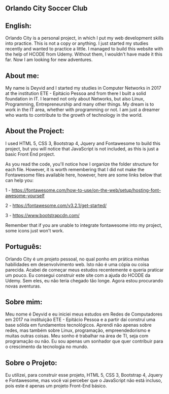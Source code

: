 ## Orlando City Soccer Club

## English:
Orlando City is a personal project, in which I put my web development skills into practice. This is not a copy or anything. I just started my studies recently and wanted to practice a little. I managed to build this website with the help of HCODE from Udemy. Without them, I wouldn't have made it this far. Now I am looking for new adventures.

## About me:
My name is Deyvid and I started my studies in Computer Networks in 2017 at the institution ETE - Epitácio Pessoa and from there I built a solid foundation in IT. I learned not only about Networks, but also Linux, Programming, Entrepreneurship and many other things. My dream is to work in the IT area, whether with programming or not. I am just a dreamer who wants to contribute to the growth of technology in the world.

## About the Project:
I used HTML 5, CSS 3, Bootstrap 4, Jquery and Fontawesome to build this project, but you will notice that JavaScript is not included, as this is just a basic Front End project.

As you read the code, you'll notice how I organize the folder structure for each file. However, it is worth remembering that I did not make the Fontawesome files available here, however, here are some links below that can help you:

1 - https://fontawesome.com/how-to-use/on-the-web/setup/hosting-font-awesome-yourself

2 - https://fontawesome.com/v3.2.1/get-started/

3 - https://www.bootstrapcdn.com/

Remember that if you are unable to integrate fontawesome into my project, some icons just won't work.

## Português:
Orlando City é um projeto pessoal, no qual ponho em prática minhas habilidades em desenvolvimento web. Isto não é uma cópia ou coisa parecida. Acabei de começar meus estudos recentemente e queria praticar um pouco. Eu consegui construir este site com a ajuda do HCODE da Udemy. Sem eles, eu não teria chegado tão longe. Agora estou procurando novas aventuras.

## Sobre mim:
Meu nome é Deyvid e eu iniciei meus estudos em Redes de Computadores em 2017 na instituição ETE - Epitácio Pessoa e a partir daí construí uma base sólida em fundamentos tecnológicos. Aprendi não apenas sobre redes, mas também sobre Linux, programação, empreendedorismo e muitas outras coisas. Meu sonho é trabalhar na área de TI, seja com programação ou não. Eu sou apenas um sonhador que quer contribuir para o crescimento da tecnologia no mundo.

## Sobre o Projeto:
Eu utilizei, para construir esse projeto, HTML 5, CSS 3, Bootstrap 4, Jquery e Fontawesome, mas você vai perceber que o JavaScript não está incluso, pois este é apenas um projeto Front-End básico.
